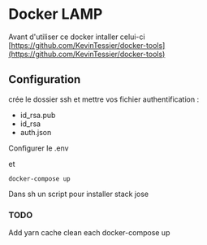 # Docker LAMP

Avant d'utiliser ce docker intaller celui-ci [https://github.com/KevinTessier/docker-tools](https://github.com/KevinTessier/docker-tools)

## Configuration 

crée le dossier ssh et mettre vos fichier authentification :
 - id_rsa.pub
 - id_rsa
 - auth.json

Configurer le .env

et 

    docker-compose up

Dans sh un script pour installer stack jose


### TODO
Add yarn cache clean each docker-compose up 